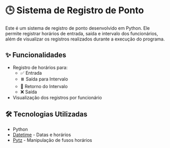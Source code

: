 # 🕒 Sistema de Registro de Ponto
Este é um sistema de registro de ponto desenvolvido em Python. Ele permite registrar horários de entrada, saída e intervalo dos funcionários, além de visualizar os registros realizados durante a execução do programa.

## ✨ Funcionalidades
- Registro de horários para:
  - ✅ Entrada
  - ⏸️ Saída para Intervalo
  - 🔁 Retorno do Intervalo
  - ❌ Saída
- Visualização dos registros por funcionário

## 🛠 Tecnologias Utilizadas
- Python 
- [Datetime](https://docs.python.org/3/library/datetime.html) - Datas e horários
- [Pytz](https://pypi.org/project/pytz/) - Manipulação de fusos horários
